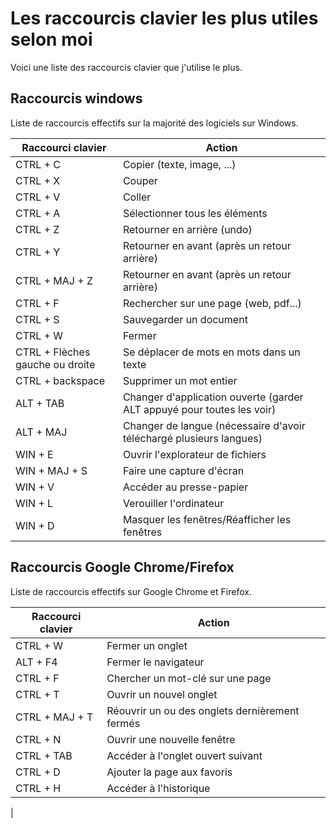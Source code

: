# Les raccourcis clavier les plus utiles selon moi


Voici une liste des raccourcis clavier que j'utilise le plus.  


## Raccourcis windows

Liste de raccourcis effectifs sur la majorité des logiciels sur Windows.

| Raccourci clavier| Action |
|----------------|-----------------------------|
| CTRL + C | Copier (texte, image, ...) 
| CTRL + X | Couper
| CTRL + V | Coller 
| CTRL + A | Sélectionner tous les éléments 
| CTRL + Z | Retourner en arrière (undo)
| CTRL + Y | Retourner en avant (après un retour arrière)
| CTRL + MAJ + Z | Retourner en avant (après un retour arrière)
| CTRL + F | Rechercher sur une page (web, pdf...)
| CTRL + S | Sauvegarder un document
| CTRL + W | Fermer 
| CTRL + Flèches gauche ou droite | Se déplacer de mots en mots dans un texte
| CTRL + backspace | Supprimer un mot entier
| ALT + TAB | Changer d'application ouverte (garder ALT appuyé pour toutes les voir)
| ALT + MAJ | Changer de langue (nécessaire d'avoir téléchargé plusieurs langues)
| WIN + E | Ouvrir l'explorateur de fichiers 
| WIN + MAJ + S | Faire une capture d'écran
| WIN + V | Accéder au presse-papier 
| WIN + L | Verouiller l'ordinateur
| WIN + D | Masquer les fenêtres/Réafficher les fenêtres


## Raccourcis Google Chrome/Firefox

Liste de raccourcis effectifs sur Google Chrome et Firefox.


| Raccourci clavier| Action |
|----------------|-----------------------------|
| CTRL + W | Fermer un onglet
| ALT + F4 | Fermer le navigateur
| CTRL + F | Chercher un mot-clé sur une page
| CTRL + T | Ouvrir un nouvel onglet
| CTRL + MAJ + T | Réouvrir un ou des onglets dernièrement fermés
| CTRL + N | Ouvrir une nouvelle fenêtre
| CTRL + TAB | Accéder à l'onglet ouvert suivant
| CTRL + D | Ajouter la page aux favoris
| CTRL + H | Accéder à l'historique
| 